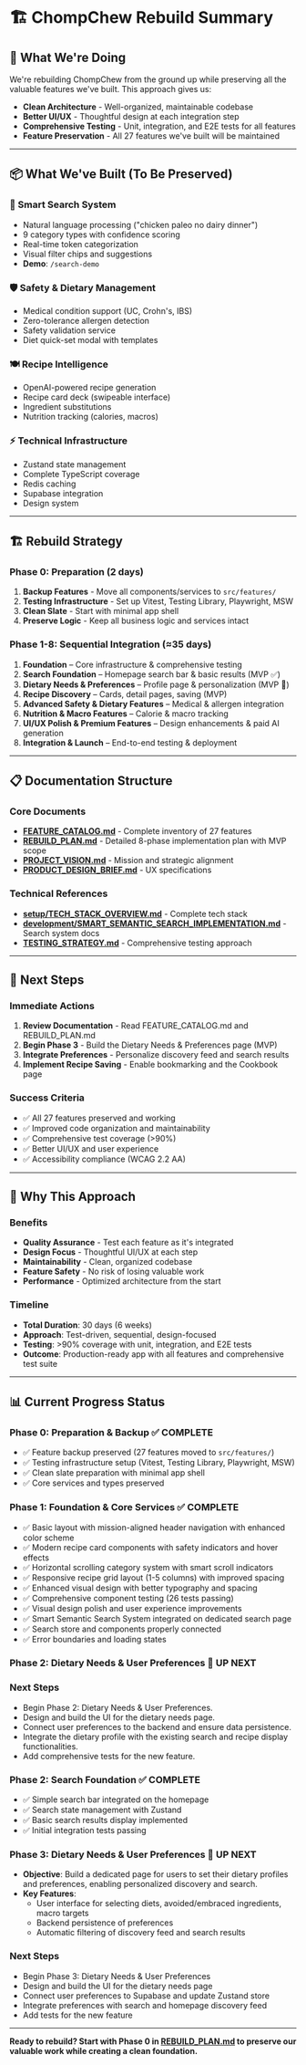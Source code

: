 # 🏗️ ChompChew Rebuild Summary

## **🎯 What We're Doing**

We're rebuilding ChompChew from the ground up while preserving all the valuable features we've built. This approach gives us:

- **Clean Architecture** - Well-organized, maintainable codebase
- **Better UI/UX** - Thoughtful design at each integration step
- **Comprehensive Testing** - Unit, integration, and E2E tests for all features
- **Feature Preservation** - All 27 features we've built will be maintained

---

## **📦 What We've Built (To Be Preserved)**

### **🧠 Smart Search System**
- Natural language processing ("chicken paleo no dairy dinner")
- 9 category types with confidence scoring
- Real-time token categorization
- Visual filter chips and suggestions
- **Demo**: `/search-demo`

### **🛡️ Safety & Dietary Management**
- Medical condition support (UC, Crohn's, IBS)
- Zero-tolerance allergen detection
- Safety validation service
- Diet quick-set modal with templates

### **🍽️ Recipe Intelligence**
- OpenAI-powered recipe generation
- Recipe card deck (swipeable interface)
- Ingredient substitutions
- Nutrition tracking (calories, macros)

### **⚡ Technical Infrastructure**
- Zustand state management
- Complete TypeScript coverage
- Redis caching
- Supabase integration
- Design system

---

## **🏗️ Rebuild Strategy**

### **Phase 0: Preparation** (2 days)
1. **Backup Features** - Move all components/services to `src/features/`
2. **Testing Infrastructure** - Set up Vitest, Testing Library, Playwright, MSW
3. **Clean Slate** - Start with minimal app shell
4. **Preserve Logic** - Keep all business logic and services intact

### **Phase 1-8: Sequential Integration** (≈35 days)
1. **Foundation** – Core infrastructure & comprehensive testing
2. **Search Foundation** – Homepage search bar & basic results (MVP ✅)
3. **Dietary Needs & Preferences** – Profile page & personalization (MVP 🎯)
4. **Recipe Discovery** – Cards, detail pages, saving (MVP)
5. **Advanced Safety & Dietary Features** – Medical & allergen integration
6. **Nutrition & Macro Features** – Calorie & macro tracking
7. **UI/UX Polish & Premium Features** – Design enhancements & paid AI generation
8. **Integration & Launch** – End-to-end testing & deployment

---

## **📋 Documentation Structure**

### **Core Documents**
- **[FEATURE_CATALOG.md](FEATURE_CATALOG.md)** - Complete inventory of 27 features
- **[REBUILD_PLAN.md](REBUILD_PLAN.md)** - Detailed 8-phase implementation plan with MVP scope
- **[PROJECT_VISION.md](PROJECT_VISION.md)** - Mission and strategic alignment
- **[PRODUCT_DESIGN_BRIEF.md](PRODUCT_DESIGN_BRIEF.md)** - UX specifications

### **Technical References**
- **[setup/TECH_STACK_OVERVIEW.md](setup/TECH_STACK_OVERVIEW.md)** - Complete tech stack
- **[development/SMART_SEMANTIC_SEARCH_IMPLEMENTATION.md](development/SMART_SEMANTIC_SEARCH_IMPLEMENTATION.md)** - Search system docs
- **[TESTING_STRATEGY.md](TESTING_STRATEGY.md)** - Comprehensive testing approach

---

## **🚀 Next Steps**

### **Immediate Actions**
1. **Review Documentation** - Read FEATURE_CATALOG.md and REBUILD_PLAN.md
2. **Begin Phase 3** - Build the Dietary Needs & Preferences page (MVP)
3. **Integrate Preferences** - Personalize discovery feed and search results
4. **Implement Recipe Saving** - Enable bookmarking and the Cookbook page

### **Success Criteria**
- ✅ All 27 features preserved and working
- ✅ Improved code organization and maintainability
- ✅ Comprehensive test coverage (>90%)
- ✅ Better UI/UX and user experience
- ✅ Accessibility compliance (WCAG 2.2 AA)

---

## **🎯 Why This Approach**

### **Benefits**
- **Quality Assurance** - Test each feature as it's integrated
- **Design Focus** - Thoughtful UI/UX at each step
- **Maintainability** - Clean, organized codebase
- **Feature Safety** - No risk of losing valuable work
- **Performance** - Optimized architecture from the start

### **Timeline**
- **Total Duration**: 30 days (6 weeks)
- **Approach**: Test-driven, sequential, design-focused
- **Testing**: >90% coverage with unit, integration, and E2E tests
- **Outcome**: Production-ready app with all features and comprehensive test suite

---

## **📊 Current Progress Status**

### **Phase 0: Preparation & Backup** ✅ **COMPLETE**
- ✅ Feature backup preserved (27 features moved to `src/features/`)
- ✅ Testing infrastructure setup (Vitest, Testing Library, Playwright, MSW)
- ✅ Clean slate preparation with minimal app shell
- ✅ Core services and types preserved

### **Phase 1: Foundation & Core Services** ✅ **COMPLETE**
- ✅ Basic layout with mission-aligned header navigation with enhanced color scheme
- ✅ Modern recipe card components with safety indicators and hover effects
- ✅ Horizontal scrolling category system with smart scroll indicators
- ✅ Responsive recipe grid layout (1-5 columns) with improved spacing
- ✅ Enhanced visual design with better typography and spacing
- ✅ Comprehensive component testing (26 tests passing)
- ✅ Visual design polish and user experience improvements
- ✅ Smart Semantic Search System integrated on dedicated search page
- ✅ Search store and components properly connected
- ✅ Error boundaries and loading states

### **Phase 2: Dietary Needs & User Preferences** 🎯 **UP NEXT**
<!-- Begin Phase 2: Dietary Needs & User Preferences. -->

### **Next Steps**
- Begin Phase 2: Dietary Needs & User Preferences.
- Design and build the UI for the dietary needs page.
- Connect user preferences to the backend and ensure data persistence.
- Integrate the dietary profile with the existing search and recipe display functionalities.
- Add comprehensive tests for the new feature.

### **Phase 2: Search Foundation** ✅ **COMPLETE**
- ✅ Simple search bar integrated on the homepage
- ✅ Search state management with Zustand
- ✅ Basic search results display implemented
- ✅ Initial integration tests passing

### **Phase 3: Dietary Needs & User Preferences** 🎯 **UP NEXT**
- **Objective**: Build a dedicated page for users to set their dietary profiles and preferences, enabling personalized discovery and search.
- **Key Features**:
  - User interface for selecting diets, avoided/embraced ingredients, macro targets
  - Backend persistence of preferences
  - Automatic filtering of discovery feed and search results

### **Next Steps**
- Begin Phase 3: Dietary Needs & User Preferences
- Design and build the UI for the dietary needs page
- Connect user preferences to Supabase and update Zustand store
- Integrate preferences with search and homepage discovery feed
- Add tests for the new feature

---

**Ready to rebuild? Start with Phase 0 in [REBUILD_PLAN.md](REBUILD_PLAN.md) to preserve our valuable work while creating a clean foundation.** 